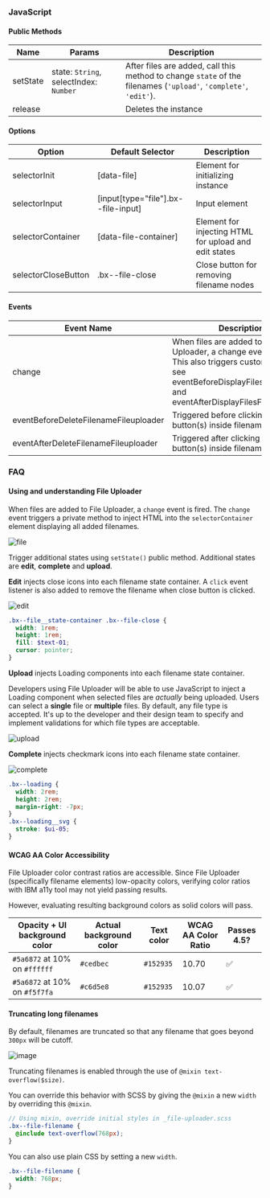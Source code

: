 ### JavaScript

#### Public Methods

| Name     | Params                                 | Description                                                                                                       |
|----------|----------------------------------------|-------------------------------------------------------------------------------------------------------------------|
| setState | state: `String`, selectIndex: `Number` | After files are added, call this method to change `state` of the filenames (`'upload'`, `'complete'`, `'edit'`).  |
| release  |                                        | Deletes the instance                                                                                              |

#### Options

| Option              | Default Selector                    | Description                                           |
|---------------------|-------------------------------------|-------------------------------------------------------|
| selectorInit        | [data-file]                         | Element for initializing instance                     |
| selectorInput       | [input[type="file"].bx--file-input] | Input element                                         |
| selectorContainer   | [data-file-container]               | Element for injecting HTML for upload and edit states |
| selectorCloseButton | .bx--file-close                     | Close button for removing filename nodes              |

#### Events

| Event Name                            | Description                                                                                                                                                                       |
|---------------------------------------|-----------------------------------------------------------------------------------------------------------------------------------------------------------------------------------|
| change                                | When files are added to File Uploader, a change event is fired. This also triggers custom events; see eventBeforeDisplayFilesFileuploader and eventAfterDisplayFilesFileuploader` |
| eventBeforeDeleteFilenameFileuploader | Triggered before clicking on close button(s) inside filename node(s).                                                                                                             |
| eventAfterDeleteFilenameFileuploader  | Triggered after clicking on close button(s) inside filename node(s).                                                                                                              |

### FAQ 

#### Using and understanding File Uploader

When files are added to File Uploader, a `change` event is fired.
The `change` event triggers a private method to inject HTML into the `selectorContainer` element displaying all added filenames.

![file](https://cloud.githubusercontent.com/assets/4185382/24562175/7fcb4502-160f-11e7-8d9c-5ef4bdd67194.gif)

Trigger additional states using `setState()` public method. 
Additional states are **edit**, **complete** and **upload**.

**Edit** injects close icons into each filename state container. A `click` event listener is also added to remove the filename when close button is clicked.

![edit](https://cloud.githubusercontent.com/assets/4185382/24562305/f3660b28-160f-11e7-9c67-c47829597931.gif)

```scss
.bx--file__state-container .bx--file-close {
  width: 1rem;
  height: 1rem;
  fill: $text-01;
  cursor: pointer;
}
```

**Upload** injects Loading components into each filename state container.

Developers using File Uploader will be able to use JavaScript to inject a Loading component when selected files are _actually_ being uploaded. 
Users can select a __single__ file or __multiple__ files.
By default, any file type is accepted.
It's up to the developer and their design team to specify and implement validations for which file types are acceptable.

![upload](https://cloud.githubusercontent.com/assets/4185382/24562332/114feabe-1610-11e7-9aba-3ca74ef9e8cc.gif)

**Complete** injects checkmark icons into each filename state container.

![complete](https://cloud.githubusercontent.com/assets/4185382/24562373/2f901fbc-1610-11e7-97f4-153f16bcbcfc.pngtrun)

```scss
.bx--loading {
  width: 2rem;
  height: 2rem;
  margin-right: -7px;
}
.bx--loading__svg {
  stroke: $ui-05;
}
```

#### WCAG AA Color Accessibility

File Uploader color contrast ratios are accessible.
Since File Uploader (specifically filename elements) low-opacity colors, 
verifying color ratios with IBM a11y tool may not yield passing results.

However, evaluating resulting background colors as solid colors will pass.

| Opacity + UI background color | Actual background color | Text color | WCAG AA Color Ratio | Passes 4.5?        |
|-------------------------------|-------------------------|------------|---------------------|--------------------|
| `#5a6872` at 10% on `#ffffff` | `#cedbec`               | `#152935`  | 10.70               | :white_check_mark: |
| `#5a6872` at 10% on `#f5f7fa` | `#c6d5e8`               | `#152935`  | 10.07               | :white_check_mark: |

#### Truncating long filenames

By default, filenames are truncated so that any filename that goes beyond `300px` will be cutoff.


![image](https://cloud.githubusercontent.com/assets/4185382/24562399/4a00f560-1610-11e7-97c1-9113fb299160.png)

Truncating filenames is enabled through the use of `@mixin text-overflow($size)`.

You can override this behavior with SCSS by giving the `@mixin` a new `width` by overriding this `@mixin`.

```scss
// Using mixin, override initial styles in _file-uploader.scss
.bx--file-filename {
  @include text-overflow(768px);
}
```

You can also use plain CSS by setting a new `width`.

```scss
.bx--file-filename {
  width: 768px;
}
```
